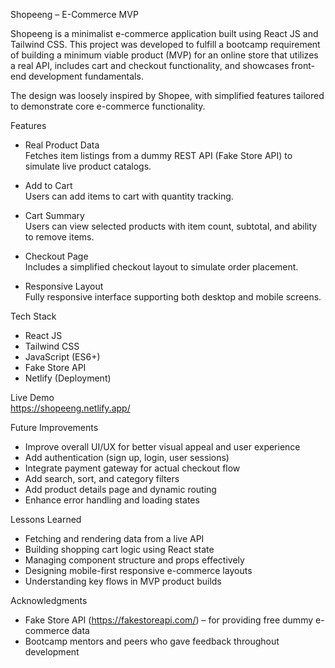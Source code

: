 Shopeeng – E-Commerce MVP

Shopeeng is a minimalist e-commerce application built using React JS and Tailwind CSS. This project was developed to fulfill a bootcamp requirement of building a minimum viable product (MVP) for an online store that utilizes a real API, includes cart and checkout functionality, and showcases front-end development fundamentals.

The design was loosely inspired by Shopee, with simplified features tailored to demonstrate core e-commerce functionality.

Features

- Real Product Data  
  Fetches item listings from a dummy REST API (Fake Store API) to simulate live product catalogs.

- Add to Cart  
  Users can add items to cart with quantity tracking.

- Cart Summary  
  Users can view selected products with item count, subtotal, and ability to remove items.

- Checkout Page  
  Includes a simplified checkout layout to simulate order placement.

- Responsive Layout  
  Fully responsive interface supporting both desktop and mobile screens.

Tech Stack

- React JS  
- Tailwind CSS  
- JavaScript (ES6+)  
- Fake Store API  
- Netlify (Deployment)

Live Demo  
https://shopeeng.netlify.app/

Future Improvements

- Improve overall UI/UX for better visual appeal and user experience  
- Add authentication (sign up, login, user sessions)  
- Integrate payment gateway for actual checkout flow  
- Add search, sort, and category filters  
- Add product details page and dynamic routing  
- Enhance error handling and loading states

Lessons Learned

- Fetching and rendering data from a live API  
- Building shopping cart logic using React state  
- Managing component structure and props effectively  
- Designing mobile-first responsive e-commerce layouts  
- Understanding key flows in MVP product builds

Acknowledgments

- Fake Store API (https://fakestoreapi.com/) – for providing free dummy e-commerce data  
- Bootcamp mentors and peers who gave feedback throughout development
